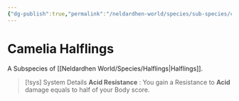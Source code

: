 ```yaml
---
{"dg-publish":true,"permalink":"/neldardhen-world/species/sub-species/camelia-halflings/"}
---
```


# Camelia Halflings
A Subspecies of [[Neldardhen World/Species/Halflings\|Halflings]].


> [!sys] System Details
> **Acid Resistance** : You gain a Resistance to **Acid** damage equals to half of your Body score. 